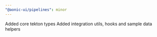 ```yaml
---
"@aonic-ui/pipelines": minor
---
```


Added core tekton types
Added integration utils, hooks and sample data helpers
